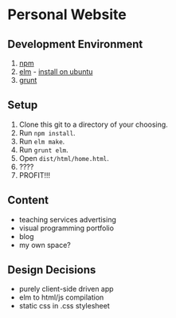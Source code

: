 # Personal Website

## Development Environment

1. [npm](https://www.youtube.com/watch?v=pU9Q6oiQNd0)
2. [elm](http://elm-lang.org/install) - [install on ubuntu](http://alphydan.svbtle.com/elm-lang-on-ubuntu-14-04)
3. [grunt](https://www.youtube.com/watch?v=TMKj0BxzVgw)

## Setup

1. Clone this git to a directory of your choosing.
2. Run `npm install`.
3. Run `elm make`.
4. Run `grunt elm`.
5. Open `dist/html/home.html`.
6. ????
7. PROFIT!!!

## Content

- teaching services advertising
- visual programming portfolio
- blog
- my own space?

## Design Decisions

- purely client-side driven app
- elm to html/js compilation
- static css in .css stylesheet
